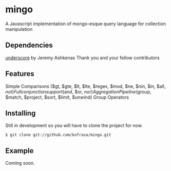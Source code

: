mingo
=====

A Javascript implementation of mongo-esque query language for collection manipulation


Dependencies
-------------
[underscore](https://github.com/jashkenas/underscore) by Jeremy Ashkenas
Thank you and your fellow contributors


Features
---------
Simple Comparisons ($gt, $gte, $lt, $lte, $regex, $mod, $ne, $nin, $in, $all, $not)
Full conjunction support ($and, $or, $nor)
Aggregation Pipeline ($group, $match, $project, $sort, $limit, $unwind)
Group Operators


Installing
------------

Still in development so you will have to clone the project for now.

    $ git clone git://github.com/kofrasa/mingo.git


Example
----------

Coming soon.